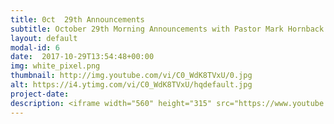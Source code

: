```yaml
---
title: 0ct  29th Announcements
subtitle: October 29th Morning Announcements with Pastor Mark Hornback.
layout: default
modal-id: 6 
date:  2017-10-29T13:54:48+00:00
img: white_pixel.png
thumbnail: http://img.youtube.com/vi/C0_WdK8TVxU/0.jpg
alt: https://i4.ytimg.com/vi/C0_WdK8TVxU/hqdefault.jpg
project-date: 
description: <iframe width="560" height="315" src="https://www.youtube.com/embed/C0_WdK8TVxU" frameborder="0" allowfullscreen></iframe> 
---
```

